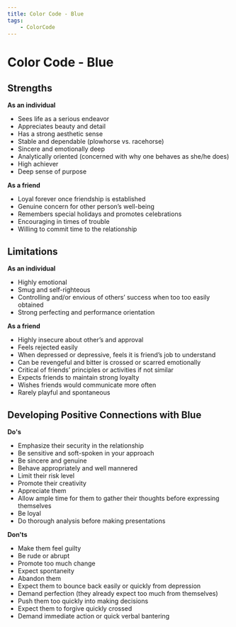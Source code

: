 ```yaml
---
title: Color Code - Blue
tags:
    - ColorCode
---
```

# Color Code - Blue
## Strengths
**As an individual**

* Sees life as a serious endeavor
* Appreciates beauty and detail
* Has a strong aesthetic sense
* Stable and dependable (plowhorse vs. racehorse)
* Sincere and emotionally deep
* Analytically oriented (concerned with why one behaves as she/he does)
* High achiever
* Deep sense of purpose

**As a friend**

* Loyal forever once friendship is established
* Genuine concern for other person’s well-being
* Remembers special holidays and promotes celebrations
* Encouraging in times of trouble
* Willing to commit time to the relationship

## Limitations
**As an individual**

* Highly emotional
* Smug and self-righteous
* Controlling and/or envious of others’ success when too too easily obtained
* Strong perfecting and performance orientation

**As a friend**

* Highly insecure about other’s and approval
* Feels rejected easily
* When depressed or depressive, feels it is friend’s job to understand
* Can be revengeful and bitter is crossed or scarred emotionally
* Critical of friends’ principles or activities if not similar
* Expects friends to maintain strong loyalty
* Wishes friends would communicate more often
* Rarely playful and spontaneous

## Developing Positive Connections with Blue
**Do's**

- Emphasize their security in the relationship
- Be sensitive and soft-spoken in your approach
- Be sincere and genuine
- Behave appropriately and well mannered
- Limit their risk level
- Promote their creativity
- Appreciate them
- Allow ample time for them to gather their thoughts before expressing themselves
- Be loyal
- Do thorough analysis before making presentations

**Don'ts**

* Make them feel guilty
* Be rude or abrupt
* Promote too much change
* Expect spontaneity
* Abandon them
* Expect them to bounce back easily or quickly from depression
* Demand perfection (they already expect too much from themselves)
* Push them too quickly into making decisions
* Expect them to forgive quickly crossed
* Demand immediate action or quick verbal bantering
